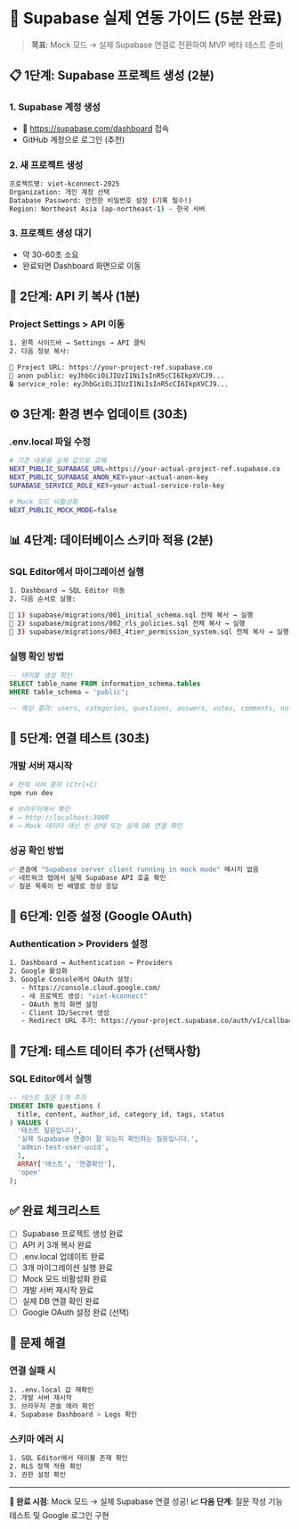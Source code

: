# 🚀 Supabase 실제 연동 가이드 (5분 완료)

> **목표**: Mock 모드 → 실제 Supabase 연결로 전환하여 MVP 베타 테스트 준비

## 📋 1단계: Supabase 프로젝트 생성 (2분)

### 1. Supabase 계정 생성
- 📍 https://supabase.com/dashboard 접속
- GitHub 계정으로 로그인 (추천)

### 2. 새 프로젝트 생성
```bash
프로젝트명: viet-kconnect-2025
Organization: 개인 계정 선택
Database Password: 안전한 비밀번호 설정 (기록 필수!)
Region: Northeast Asia (ap-northeast-1) - 한국 서버
```

### 3. 프로젝트 생성 대기
- 약 30-60초 소요
- 완료되면 Dashboard 화면으로 이동

## 🔐 2단계: API 키 복사 (1분)

### Project Settings > API 이동
```bash
1. 왼쪽 사이드바 → Settings → API 클릭
2. 다음 정보 복사:

📍 Project URL: https://your-project-ref.supabase.co
🔑 anon public: eyJhbGciOiJIUzI1NiIsInR5cCI6IkpXVCJ9...
🔒 service_role: eyJhbGciOiJIUzI1NiIsInR5cCI6IkpXVCJ9...
```

## ⚙️ 3단계: 환경 변수 업데이트 (30초)

### .env.local 파일 수정
```bash
# 기존 내용을 실제 값으로 교체
NEXT_PUBLIC_SUPABASE_URL=https://your-actual-project-ref.supabase.co
NEXT_PUBLIC_SUPABASE_ANON_KEY=your-actual-anon-key
SUPABASE_SERVICE_ROLE_KEY=your-actual-service-role-key

# Mock 모드 비활성화
NEXT_PUBLIC_MOCK_MODE=false
```

## 📊 4단계: 데이터베이스 스키마 적용 (2분)

### SQL Editor에서 마이그레이션 실행
```bash
1. Dashboard → SQL Editor 이동
2. 다음 순서로 실행:

📝 1) supabase/migrations/001_initial_schema.sql 전체 복사 → 실행
📝 2) supabase/migrations/002_rls_policies.sql 전체 복사 → 실행
📝 3) supabase/migrations/003_4tier_permission_system.sql 전체 복사 → 실행
```

### 실행 확인 방법
```sql
-- 테이블 생성 확인
SELECT table_name FROM information_schema.tables
WHERE table_schema = 'public';

-- 예상 결과: users, categories, questions, answers, votes, comments, notifications
```

## 🔄 5단계: 연결 테스트 (30초)

### 개발 서버 재시작
```bash
# 현재 서버 중지 (Ctrl+C)
npm run dev

# 브라우저에서 확인
# → http://localhost:3000
# → Mock 데이터 대신 빈 상태 또는 실제 DB 연결 확인
```

### 성공 확인 방법
```bash
✅ 콘솔에 "Supabase server client running in mock mode" 메시지 없음
✅ 네트워크 탭에서 실제 Supabase API 호출 확인
✅ 질문 목록이 빈 배열로 정상 응답
```

## 🎯 6단계: 인증 설정 (Google OAuth)

### Authentication > Providers 설정
```bash
1. Dashboard → Authentication → Providers
2. Google 활성화
3. Google Console에서 OAuth 설정:
   - https://console.cloud.google.com/
   - 새 프로젝트 생성: "viet-kconnect"
   - OAuth 동의 화면 설정
   - Client ID/Secret 생성
   - Redirect URL 추가: https://your-project.supabase.co/auth/v1/callback
```

## 🧪 7단계: 테스트 데이터 추가 (선택사항)

### SQL Editor에서 실행
```sql
-- 테스트 질문 1개 추가
INSERT INTO questions (
  title, content, author_id, category_id, tags, status
) VALUES (
  '테스트 질문입니다',
  '실제 Supabase 연결이 잘 되는지 확인하는 질문입니다.',
  'admin-test-user-uuid',
  1,
  ARRAY['테스트', '연결확인'],
  'open'
);
```

## ✅ 완료 체크리스트

- [ ] Supabase 프로젝트 생성 완료
- [ ] API 키 3개 복사 완료
- [ ] .env.local 업데이트 완료
- [ ] 3개 마이그레이션 실행 완료
- [ ] Mock 모드 비활성화 완료
- [ ] 개발 서버 재시작 완료
- [ ] 실제 DB 연결 확인 완료
- [ ] Google OAuth 설정 완료 (선택)

## 🚨 문제 해결

### 연결 실패 시
```bash
1. .env.local 값 재확인
2. 개발 서버 재시작
3. 브라우저 콘솔 에러 확인
4. Supabase Dashboard > Logs 확인
```

### 스키마 에러 시
```bash
1. SQL Editor에서 테이블 존재 확인
2. RLS 정책 적용 확인
3. 권한 설정 확인
```

---

**🎯 완료 시점**: Mock 모드 → 실제 Supabase 연결 성공!
**📈 다음 단계**: 질문 작성 기능 테스트 및 Google 로그인 구현